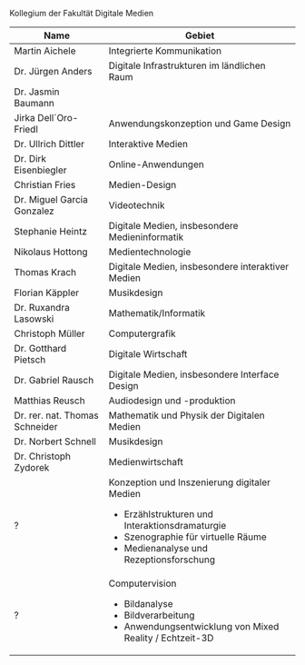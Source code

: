 Kollegium der Fakultät Digitale Medien  

| Name                           | Gebiet                                                                                                                                                                                                  |
|--------------------------------|---------------------------------------------------------------------------------------------------------------------------------------------------------------------------------------------------------|
| Martin Aichele                 | Integrierte Kommunikation                                                                                                                                                                               |
| Dr. Jürgen Anders              | Digitale Infrastrukturen im ländlichen Raum                                                                                                                                                             |
| Dr. Jasmin Baumann             |                                                                                                                                                                                                         |
| Jirka Dell´Oro-Friedl          | Anwendungskonzeption und Game Design                                                                                                                                                                    |
| Dr. Ullrich Dittler            | Interaktive Medien                                                                                                                                                                                      |
| Dr. Dirk Eisenbiegler          | Online-Anwendungen                                                                                                                                                                                      |
| Christian Fries                | Medien-Design                                                                                                                                                                                           |
| Dr. Miguel Garcia Gonzalez     | Videotechnik                                                                                                                                                                                            |
| Stephanie Heintz               | Digitale Medien, insbesondere Medieninformatik                                                                                                                                                          |
| Nikolaus Hottong               | Medientechnologie                                                                                                                                                                                       |
| Thomas Krach                   | Digitale Medien, insbesondere interaktiver Medien                                                                                                                                                       |
| Florian Käppler                | Musikdesign                                                                                                                                                                                             |
| Dr. Ruxandra Lasowski          | Mathematik/Informatik                                                                                                                                                                                   |
| Christoph Müller               | Computergrafik                                                                                                                                                                                          |
| Dr. Gotthard Pietsch           | Digitale Wirtschaft                                                                                                                                                                                     |
| Dr. Gabriel Rausch             | Digitale Medien, insbesondere Interface Design                                                                                                                                                          |
| Matthias Reusch                | Audiodesign und -produktion                                                                                                                                                                             |
| Dr. rer. nat. Thomas Schneider | Mathematik und Physik der Digitalen Medien                                                                                                                                                              |
| Dr. Norbert Schnell            | Musikdesign                                                                                                                                                                                             |
| Dr. Christoph Zydorek          | Medienwirtschaft                                                                                                                                                                                        |
| ?                              | Konzeption und Inszenierung digitaler Medien <ul><li>Erzählstrukturen und Interaktionsdramaturgie</li><li>      Szenographie für virtuelle Räume</li><li>Medienanalyse und Rezeptionsforschung</li><ul> |
| ?                              | Computervision  <ul><li>Bildanalyse</li><li>      Bildverarbeitung</li><li>Anwendungsentwicklung von Mixed Reality / Echtzeit-3D    </li><ul>                                                           |
